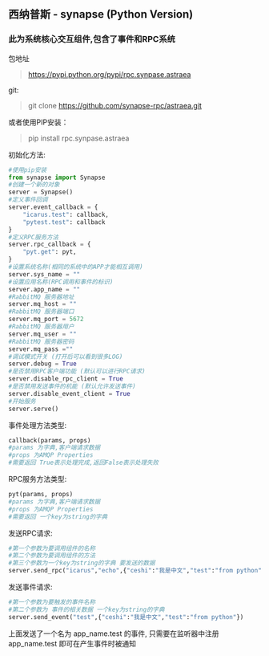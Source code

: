 ## 西纳普斯 - synapse (Python Version)

### 此为系统核心交互组件,包含了事件和RPC系统
包地址
> https://pypi.python.org/pypi/rpc.synpase.astraea

git:
> git clone https://github.com/synapse-rpc/astraea.git

或者使用PIP安装：
> pip install rpc.synpase.astraea

初始化方法:

```python
#使用pip安装
from synapse import Synapse
#创建一个新的对象
server = Synapse()
#定义事件回调
server.event_callback = {
    "icarus.test": callback,
    "pytest.test": callback
}
#定义RPC服务方法
server.rpc_callback = {
    "pyt.get": pyt,
}
#设置系统名称(相同的系统中的APP才能相互调用)
server.sys_name = ""
#设置应用名称(RPC调用和事件的标识)
server.app_name = ""
#RabbitMQ 服务器地址
server.mq_host = ""
#RabbitMQ 服务器端口
server.mq_port = 5672
#RabbitMQ 服务器用户
server.mq_user = ""
#RabbitMQ 服务器密码
server.mq_pass =""
#调试模式开关 (打开后可以看到很多LOG)
server.debug = True
#是否禁用RPC客户端功能 (默认可以进行RPC请求)
server.disable_rpc_client = True
#是否禁用发送事件的机能 (默认允许发送事件)
server.disable_event_client = True
#开始服务
server.serve()
```
事件处理方法类型:
```python
callback(params, props) 
#params 为字典,客户端请求数据
#props 为AMQP Properties
#需要返回 True表示处理完成,返回False表示处理失败
```
RPC服务方法类型:
```python
pyt(params, props) 
#params 为字典,客户端请求数据
#props 为AMQP Properties
#需要返回 一个key为string的字典
```
发送RPC请求:
```python
#第一个参数为要调用组件的名称
#第二个参数为要调用组件的方法
#第三个参数为一个key为string的字典 要发送的数据
server.send_rpc("icarus","echo",{"ceshi":"我是中文","test":"from python"})
```
发送事件请求:
```python
#第一个参数为要触发的事件名称 
#第二个参数为 事件的相关数据 一个key为string的字典
server.send_event("test",{"ceshi":"我是中文","test":"from python"})
```
上面发送了一个名为 app_name.test 的事件, 只需要在监听器中注册 app_name.test 即可在产生事件时被通知

